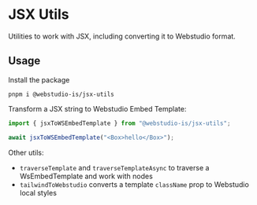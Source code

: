 # JSX Utils

Utilities to work with JSX, including converting it to Webstudio format.

## Usage

Install the package

```
pnpm i @webstudio-is/jsx-utils
```

Transform a JSX string to Webstudio Embed Template:

```ts
import { jsxToWSEmbedTemplate } from "@webstudio-is/jsx-utils";

await jsxToWSEmbedTemplate("<Box>hello</Box>");
```

Other utils:

- `traverseTemplate` and `traverseTemplateAsync` to traverse a WsEmbedTemplate and work with nodes
- `tailwindToWebstudio` converts a template `className` prop to Webstudio local styles
